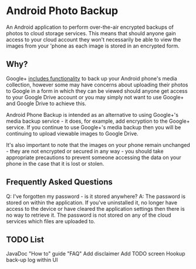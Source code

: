 Android Photo Backup
====================

An Android application to perform over-the-air encrypted backups of photos to
cloud storage services.  This means that should anyone gain access to your cloud
account they won't necessarily be able to view the images from your 'phone as
each image is stored in an encrypted form.

Why?
----

Google+ [includes
functionality](https://support.google.com/plus/answer/1647509?hl=en) to back up
your Android phone's media collection, however some may have concerns about
uploading their photos to Google in a form in which they can be viewed should
anyone get access to your Google Drive account or you may simply not want to use
Google+ and Google Drive to achieve this.  

Android Phone Backup is intended as an alternative to using Google+'s media
backup service - it does, for example, add encryption to the Google+ service.
If you continue to use Google+'s media backup then you will be continuing to
upload viewable images to Google Drive.

It's also important to note that the images on your phone remain unchanged -
they are not encrypted or secured in any way - you should take appropriate
precautions to prevent someone accessing the data on your phone in the case that
it is lost or stolen.

Frequently Asked Questions
--------------------------

Q: I've forgotten my password - is it stored anywhere?
A: The password is stored on within the application.  If you've uninstalled it,
    no longer have access to the device or have cleared the application settings
    then there is no way to retrieve it.  The password is not stored on any of
    the cloud services which files are uploaded to.

TODO List
---------

JavaDoc
"How to" guide
"FAQ"
Add disclaimer
Add TODO screen
Hookup back-up log within UI
